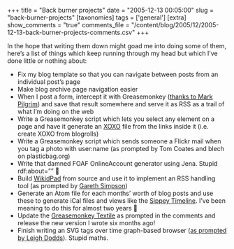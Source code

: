 +++
title = "Back burner projects"
date = "2005-12-13 00:05:00"
slug = "back-burner-projects"
[taxonomies]
tags = ['general']
[extra]
show_comments = "true"
comments_file = "/content/blog/2005/12/2005-12-13-back-burner-projects-comments.csv"
+++

In the hope that writing them down might goad me into doing some of them, here’s a list of things which keep running through my head but which I’ve done little or nothing about:

- Fix my blog template so that you can navigate between posts from an individual post’s page
- Make blog archive page navigation easier
- When I post a form, intercept it with Greasemonkey ([thanks to Mark Pilgrim](http://diveintomark.org/projects/greasemonkey/trapsubmit.user.js)) and save that result somewhere and serve it as RSS as a trail of what I’m doing on the web
- Write a Greasemonkey script which lets you select any element on a page and have it generate an [XOXO](http://microformats.org/wiki/xoxo) file from the links inside it (i.e. create XOXO from blogrolls)
- Write a Greasemonkey script which sends someone a Flickr mail when you tag a photo with user:name (as prompted by Tom Coates and blech on plasticbag.org)
- Write that damned FOAF OnlineAccount generator using Jena. Stupid rdf:about=”” 🙁
- Build [WikidPad](http://wikidpad.python-hosting.com/) from source and use it to implement an RSS handling tool (as prompted by [Gareth Simpson](http://xurble.org/))
- Generate an Atom file for each months’ worth of blog posts and use these to generate iCal files and views like the [Sippey Timeline](http://www.sippey.com/timeline/). I’ve been meaning to do this for almost two years 🙂
- Update the [Greasemonkey Textile](http://philwilson.org/blog/2005/03/textile-your-textareas-with.html) as prompted in the comments and release the new version I wrote six months ago!
- Finish writing an SVG tags over time graph-based browser ([as prompted by Leigh Dodds](http://www.ldodds.com/blog/archives/000178.html)). Stupid maths.
